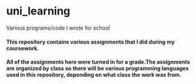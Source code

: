 # uni_learning
Various programs/code I wrote for school

#### This repository contains various assignments that I did during my coursework. 
#### All of the assignments here were turned in for a grade.The assignments are organized by class so there will be various programming languages used in this repository, depending on what class the work was from.
